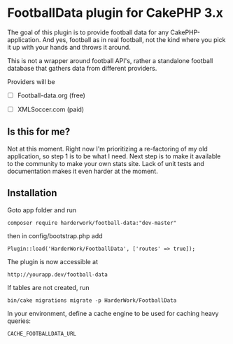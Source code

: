 # FootballData plugin for CakePHP 3.x
The goal of this plugin is to provide football data for any CakePHP-application. And yes, football as in real football, not the kind where you pick it up with your hands and throws it around.

This is not a wrapper around football API's, rather a standalone football database that gathers data from different providers.

Providers will be
 - [ ] Football-data.org (free)
 - [ ] XMLSoccer.com (paid)


## Is this for me?
Not at this moment. Right now I'm prioritizing a re-factoring of my old application, so step 1 is to be what I need.
Next step is to make it available to the community to make your own stats site.
Lack of unit tests and documentation makes it even harder at the moment.

## Installation
Goto app folder and run

```
composer require harderwork/football-data:"dev-master"
```

then in config/bootstrap.php add

```
Plugin::load('HarderWork/FootballData', ['routes' => true]);
```
The plugin is now accessible at
```
http://yourapp.dev/football-data
```



If tables are not created, run
```
bin/cake migrations migrate -p HarderWork/FootballData
```

In your environment, define a cache engine to be used for caching heavy queries:
```
CACHE_FOOTBALLDATA_URL
```
